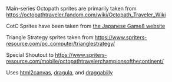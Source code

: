 Main-series Octopath sprites are primarily taken from https://octopathtraveler.fandom.com/wiki/Octopath_Traveler_Wiki

CotC Sprites have been taken from [the Japanese Game8 website](https://game8.jp/octopathtraveler-sp/263473#hl_1)

Triangle Strategy sprites taken from https://www.spriters-resource.com/pc_computer/trianglestrategy/

Special Shoutout to https://www.spriters-resource.com/mobile/octopathtravelerchampionsofthecontinent/

Uses [html2canvas](https://github.com/niklasvh/html2canvas), [dragula](https://github.com/bevacqua/dragula), and [draggabilly](https://github.com/desandro/draggabilly)
